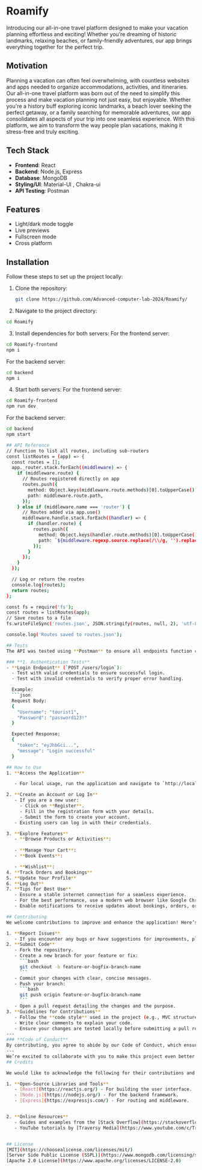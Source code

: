 # Roamify 

Introducing our all-in-one travel platform designed to make your vacation planning effortless and exciting! Whether you’re dreaming of historic landmarks, relaxing beaches,
or family-friendly adventures, our app brings everything together for the perfect trip.

## Motivation

Planning a vacation can often feel overwhelming, with countless websites and apps needed to organize accommodations, activities, and itineraries. Our all-in-one travel platform was born out of the need to simplify this process and make vacation planning not just easy, but enjoyable. Whether you're a history buff exploring iconic landmarks, a beach lover seeking the perfect getaway, or a family searching for memorable adventures, our app consolidates all aspects of your trip into one seamless experience. With this platform, we aim to transform the way people plan vacations, making it stress-free and truly exciting.



## Tech Stack

- **Frontend**: React  
- **Backend**: Node.js, Express  
- **Database**: MongoDB  
- **Styling/UI**: Material-UI , Chakra-ui 
- **API Testing**: Postman  
## Features
- Light/dark mode toggle
- Live previews
- Fullscreen mode
- Cross platform

## Installation

Follow these steps to set up the project locally:

1. Clone the repository:
   ```bash
   git clone https://github.com/Advanced-computer-lab-2024/Roamify/
   ```
2. Navigate to the project directory:

```bash
cd Roamify
```
3. Install dependencies for both servers:
For the frontend server:
```bash
cd Roamify-frontend
npm i
```
For the backend server:
```bash
cd backend
npm i
```

4. Start both servers:
For the frontend server:
```bash
cd Roamify-frontend
npm run dev
```
For the backend server:
```bash
cd backend
npm start

## API Reference
// Function to list all routes, including sub-routers
const listRoutes = (app) => {
  const routes = [];
  app._router.stack.forEach((middleware) => {
    if (middleware.route) {
      // Routes registered directly on app
      routes.push({
        method: Object.keys(middleware.route.methods)[0].toUpperCase(),
        path: middleware.route.path,
      });
    } else if (middleware.name === 'router') {
      // Routes added via app.use()
      middleware.handle.stack.forEach((handler) => {
        if (handler.route) {
          routes.push({
            method: Object.keys(handler.route.methods)[0].toUpperCase(),
            path: `${middleware.regexp.source.replace(/\\/g, '').replace('^', '').replace('\\/?$', '')}${handler.route.path}`,
          });
        }
      });
    }
  });

  // Log or return the routes
  console.log(routes);
  return routes;
};

const fs = require('fs');
const routes = listRoutes(app);
// Save routes to a file
fs.writeFileSync('routes.json', JSON.stringify(routes, null, 2), 'utf-8');

console.log('Routes saved to routes.json');

## Tests
The API was tested using **Postman** to ensure all endpoints function correctly. Below is an overview of the tests performed:

### **1. Authentication Tests**
- **Login Endpoint** (`POST /users/login`):
  - Test with valid credentials to ensure successful login.
  - Test with invalid credentials to verify proper error handling.

  Example:
  ```json
  Request Body:
  {
    "Username": "tourist1",
    "Password": "password123!"
  }

  Expected Response:
  {
    "token": "eyJhbGci...",
    "message": "Login successful"
  }

## How to Use
1. **Access the Application**

   - For local usage, run the application and navigate to `http://localhost:5173`.

2. **Create an Account or Log In**
   - If you are a new user:
     - Click on **Register**.
     - Fill in the registration form with your details.
     - Submit the form to create your account.
   - Existing users can log in with their credentials.

3. **Explore Features**
   - **Browse Products or Activities**:
    
   - **Manage Your Cart**:
   - **Book Events**:

   - **Wishlist**:
4. **Track Orders and Bookings**
5. **Update Your Profile**
6. **Log Out**
7. **Tips for Best Use**
   - Ensure a stable internet connection for a seamless experience.
   - For the best performance, use a modern web browser like Google Chrome, Firefox, or Edge.
   - Enable notifications to receive updates about bookings, orders, or special offers.

## Contributing
We welcome contributions to improve and enhance the application! Here’s how you can get involved:

1. **Report Issues**
   - If you encounter any bugs or have suggestions for improvements, please report them by creating an issue in the [GitHub repository](https://github.com/Roamify/issues).
2. **Submit Code**
   - Fork the repository.
   - Create a new branch for your feature or fix:
     ```bash
     git checkout -b feature-or-bugfix-branch-name
     ```
   - Commit your changes with clear, concise messages.
   - Push your branch:
     ```bash
     git push origin feature-or-bugfix-branch-name
     ```
   - Open a pull request detailing the changes and the purpose.
3. **Guidelines for Contributions**
   - Follow the **code style** used in the project (e.g., MVC structure for backend, proper component structuring for React).
   - Write clear comments to explain your code.
   - Ensure your changes are tested locally before submitting a pull request.
---
### **Code of Conduct**
By contributing, you agree to abide by our Code of Conduct, which ensures a respectful and welcoming environment for everyone.
---
We’re excited to collaborate with you to make this project even better!
## Credits

We would like to acknowledge the following for their contributions and support in building this project:

1. **Open-Source Libraries and Tools**
   - [React](https://reactjs.org/) - For building the user interface.
   - [Node.js](https://nodejs.org/) - For the backend framework.
   - [Express](https://expressjs.com/) - For routing and middleware.


2. **Online Resources**
   - Guides and examples from the [Stack Overflow](https://stackoverflow.com/) community.
   - YouTube tutorials by [Traversy Media](https://www.youtube.com/c/TraversyMedia) for React and Node.js guidance.


## License
[MIT](https://choosealicense.com/licenses/mit/)
[Server Side Public License (SSPL)](https://www.mongodb.com/licensing/server-side-public-license)
[Apache 2.0 License](https://www.apache.org/licenses/LICENSE-2.0)

